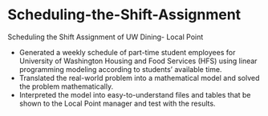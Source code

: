 # Scheduling-the-Shift-Assignment
Scheduling the Shift Assignment of UW Dining- Local Point
- Generated a weekly schedule of part-time student employees for University of Washington Housing and Food Services (HFS) using linear programming modeling according to students’ available time.
- Translated the real-world problem into a mathematical model and solved the problem mathematically.
- Interpreted the model into easy-to-understand files and tables that be shown to the Local Point manager and test with the results.

